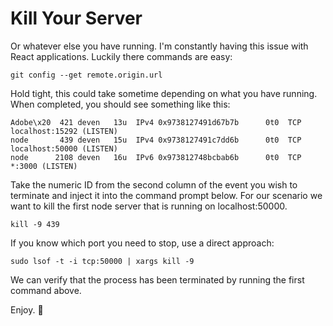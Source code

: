 # Kill Your Server

Or whatever else you have running.  I'm constantly having this issue with React applications.  Luckily there commands are easy:

```
git config --get remote.origin.url
```

Hold tight, this could take sometime depending on what you have running.
When completed, you should see something like this:

```
Adobe\x20  421 deven   13u  IPv4 0x9738127491d67b7b      0t0  TCP localhost:15292 (LISTEN)
node       439 deven   15u  IPv4 0x9738127491c7dd6b      0t0  TCP localhost:50000 (LISTEN)
node      2108 deven   16u  IPv6 0x973812748bcbab6b      0t0  TCP *:3000 (LISTEN)
```

Take the numeric ID from the second column of the event you wish to terminate and inject it into the command prompt below.  For our scenario we want to kill the first node server that is running on localhost:50000.

```
kill -9 439
```

If you know which port you need to stop, use a direct approach:

```
sudo lsof -t -i tcp:50000 | xargs kill -9
```

We can verify that the process has been terminated by running the first command above.

Enjoy. :metal:
